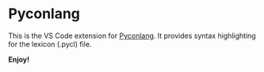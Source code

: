 # Pyconlang

This is the VS Code extension for [Pyconlang](https://github.com/neta-elad/pyconlang).
It provides syntax highlighting for the lexicon (.pycl) file.

**Enjoy!**
